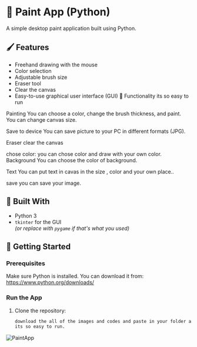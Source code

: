 # 🎨 Paint App (Python)

A simple desktop paint application built using Python.

## 🖌️ Features

- Freehand drawing with the mouse
- Color selection
- Adjustable brush size
- Eraser tool
- Clear the canvas
- Easy-to-use graphical user interface (GUI)
🚀 Functionality
its so easy to run

Painting
You can choose a color, change the brush thickness, and paint. You can change canvas size.

Save to device
You can save picture to your PC in different formats (JPG).

Eraser
clear the canvas

chose color:
you can chose color and draw with your own color.
Background
You can choose the color of background.

Text
You can put text in cavas in the size , color and your own place..

save
you can save your image.

## 🧰 Built With

- Python 3
- `tkinter` for the GUI  
  *(or replace with `pygame` if that's what you used)*

## 🚀 Getting Started

### Prerequisites

Make sure Python is installed. You can download it from: https://www.python.org/downloads/

### Run the App

1. Clone the repository:
   ```bash
   download the all of the images and codes and paste in your folder and run it .
   its so easy to run.

![PaintApp](https://github.com/user-attachments/assets/6e30a379-f597-49d5-b7a1-3774d8de007b)

